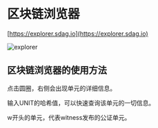 # 区块链浏览器

[https://explorer.sdag.io](https://explorer.sdag.io)

<img :src="$withBase('/images/explorer.png')" alt="explorer">

## 区块链浏览器的使用方法

点击圆圈，右侧会出现单元的详细信息。

输入UNIT的哈希值，可以快速查询该单元的一切信息。

w开头的单元，代表witness发布的公证单元。